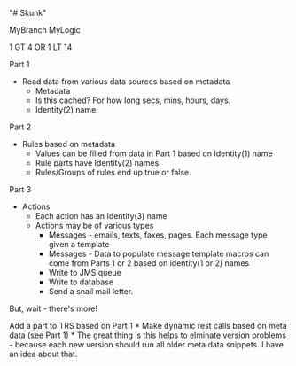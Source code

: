 "# Skunk" 

MyBranch
MyLogic

1 GT 4
OR
1 LT 14


Part 1
* Read data from various data sources based on metadata
   * Metadata 
   * Is this cached?  For how long secs, mins, hours, days.
   * Identity(2) name
   
Part 2 
* Rules based on metadata
   * Values can be filled from data in Part 1 based on Identity(1) name
   * Rule parts have Identity(2) names
   * Rules/Groups of rules end up true or false.
   
Part 3
* Actions
   * Each action has an Identity(3) name
   * Actions may be of various types 
        * Messages - emails, texts, faxes, pages.  Each message type given a template 
        * Messages - Data to populate message template macros can come from Parts 1 or 2 based on identity(1 or 2) names
        * Write to JMS queue
        * Write to database
        * Send a snail mail letter.
        
        
But, wait - there's more!
        
Add a part to TRS based on Part 1
    * Make dynamic rest calls based on meta data (see Part 1)
    * The great thing is this helps to elminate version problems - because each new version
                should run all older meta data snippets.  I have an idea about that.
                
         
   
   
